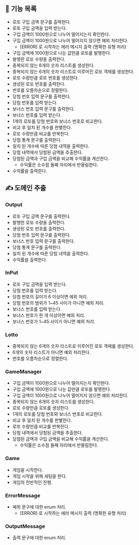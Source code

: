 ## 📜 기능 목록

- 로또 구입 금액 문구를 출력한다.
- 로또 구입 금액을 입력 받는다.
- 구입 금액이 1000원으로 나누어 떨어지는지 확인한다.
- 구입 금액이 1000원으로 나누어 떨어지지 않으면 예외 처리한다.
  - [ERROR] 로 시작하는 에러 메시지 출력 (명확한 유형 처리)
- 구입 금액에 1000원으로 나눈 값만큼 로또를 발행한다.
- 발행한 로또 수량을 출력한다.
- 중복되지 않는 6개의 숫자 리스트를 생성한다.
- 중복되지 않는 6개의 숫자 리스트로 이루어진 로또 객체를 생성한다.
- 로또 수량만큼 로또 번호를 생성한다.
- 생성된 로또 번호를 출력한다.
- 번호를 오름차순으로 정렬한다.
- 당첨 번호 입력 문구를 출력한다.
- 당첨 번호를 입력 받는다.
- 보너스 번호 입력 문구를 출력한다.
- 보너스 번호를 입력 받는다.
- 1개의 로또를 당첨 번호와 보너스 번호로 비교한다.
- 비교 후 일치 된 개수를 판별한다.
- 로또 수량만큼 비교를 반복한다.
- 당첨 통계 문구를 출력한다.
- 일치 된 개수에 따른 당첨 내역을 출력한다.
- 당첨 내역에서 당첨된 금액을 추출한다.
- 당첨된 금액과 구입 금액을 비교해 수익률을 계산한다.
  - 수익률은 소수점 둘째 자리에서 반올림한다.
- 수익률을 출력한다.

## ✍️ 도메인 추출

### Output
- 로또 구입 금액 문구를 출력한다.
- 발행한 로또 수량을 출력한다.
- 생성된 로또 번호를 출력한다.
- 당첨 번호 입력 문구를 출력한다.
- 보너스 번호 입력 문구를 출력한다.
- 당첨 통계 문구를 출력한다.
- 일치 된 개수에 따른 당첨 내역을 출력한다.
- 수익률을 출력한다.

### InPut
- 로또 구입 금액을 입력 받는다.
- 당첨 번호를 입력 받는다.
- 당첨 번호의 길이가 6 이상이면 예외 처리.
- 당첨 번호의 범위가 1~45 사이가 아니면 예외 처리.
- 보너스 번호를 입력 받는다.
- 보너스 번호가 한 개 이상이면 예외 처리.
- 보너스 번호가 1~45 사이가 아니면 예외 처리.

### Lotto
- 중복되지 않는 6개의 숫자 리스트로 이루어진 로또 객체를 생성한다.
- 6개의 숫자 리스트가 아니면 예외 처리한다.
- 번호를 오름차순으로 정렬한다.

### GameManager
- 구입 금액이 1000원으로 나누어 떨어지는지 확인한다.
- 구입 금액에 1000원으로 나눈 값만큼 로또를 발행한다.
- 구입 금액이 1000원으로 나누어 떨어지지 않으면 예외 처리한다.
- 중복되지 않는 6개의 숫자 리스트를 생성한다.
- 로또 수량만큼 로또를 생성한다.
- 1개의 로또를 당첨 번호와 보너스 번호로 비교한다.
- 비교 후 일치 된 개수를 판별한다.
- 로또 수량만큼 비교를 반복한다.
- 당첨 내역에서 당첨된 금액을 추출한다.
- 당첨된 금액과 구입 금액을 비교해 수익률을 계산한다.
  - 수익률은 소수점 둘째 자리에서 반올림한다.

### Game
- 게임을 시작한다.
- 게임 시작을 위해 세팅을 한다.
- 게임의 전반적인 진행.

### ErrorMessage
- 예외 문구에 대한 enum 처리.
  - [ERROR] 로 시작하는 에러 메시지 출력 (명확한 유형 처리)

### OutputMessage
- 출력 문구에 대한 enum 처리.